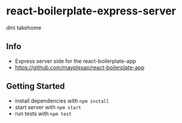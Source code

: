 # react-boilerplate-express-server
dmi takehome

## Info
- Express server side for the react-boilerplate-app
- https://github.com/mayplesap/react-boilerplate-app

## Getting Started
  - install dependencies with `npm install`
  - start server with `npm start`
  - run tests with `npm test`
